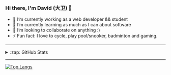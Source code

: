 ### Hi there, I'm David (大卫) 👋

- 🔭 I’m currently working as a web developer && student
- 🌱 I’m currently learning as much as I can about software
- 👯 I’m looking to collaborate on anything :)
- ⚡ Fun fact: I love to cycle, play pool/snooker, badminton and gaming.

---

<details>
  <summary>:zap: GitHub Stats</summary>

[![Dawei's GitHub stats](https://github-readme-stats.vercel.app/api?username=domainance&count_private=true)](https://github.com/domainance/github-readme-stats)
</details>

---

[![Top Langs](https://github-readme-stats.vercel.app/api/top-langs/?username=domainance)](https://github.com/domainance/github-readme-stats)
